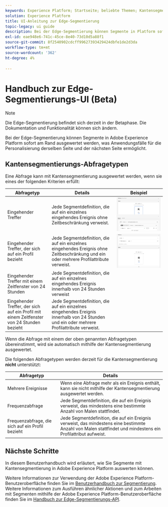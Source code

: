 ```yaml
---
keywords: Experience Platform; Startseite; beliebte Themen; Kantensegmentierung; Segmentierung; Segmentierungsdienst; Segmentierungsdienst; Benutzerhandbuch; Streaming-Edge;
solution: Experience Platform
title: UI-Anleitung zur Edge-Segmentierung
topic-legacy: ui guide
description: Bei der Edge-Segmentierung können Segmente in Platform sofort am Rand ausgewertet werden, was Anwendungsfälle für die Personalisierung derselben Seite und der nächsten Seite ermöglicht.
exl-id: eae948e6-741c-45ce-8e40-73d10d5a88f1
source-git-commit: 8f2540902cdcff99627393429424dbfe1de2d3da
workflow-type: tm+mt
source-wordcount: '362'
ht-degree: 4%

---
```


# Handbuch zur Edge-Segmentierungs-UI (Beta)

>[!NOTE]
>
>Die Edge-Segmentierung befindet sich derzeit in der Betaphase. Die Dokumentation und Funktionalität können sich ändern.

Bei der Edge-Segmentierung können Segmente in Adobe Experience Platform sofort am Rand ausgewertet werden, was Anwendungsfälle für die Personalisierung derselben Seite und der nächsten Seite ermöglicht.

## Kantensegmentierungs-Abfragetypen

Eine Abfrage kann mit Kantensegmentierung ausgewertet werden, wenn sie eines der folgenden Kriterien erfüllt:

| Abfragetyp | Details | Beispiel |
| ---------- | ------- | ------- |
| Eingehender Treffer | Jede Segmentdefinition, die auf ein einzelnes eingehendes Ereignis ohne Zeitbeschränkung verweist. | ![](../images/ui/edge-segmentation/incoming-hit.png) |
| Eingehender Treffer, der sich auf ein Profil bezieht | Jede Segmentdefinition, die auf ein einzelnes eingehendes Ereignis ohne Zeitbeschränkung und ein oder mehrere Profilattribute verweist. | ![](../images/ui/edge-segmentation/profile-hit.png) |
| Eingehender Treffer mit einem Zeitfenster von 24 Stunden | Jede Segmentdefinition, die auf ein einzelnes eingehendes Ereignis innerhalb von 24 Stunden verweist |  |
| Eingehender Treffer, der sich auf ein Profil mit einem Zeitfenster von 24 Stunden bezieht | Jede Segmentdefinition, die auf ein einzelnes eingehendes Ereignis innerhalb von 24 Stunden und ein oder mehrere Profilattribute verweist. |  |

Wenn die Abfrage mit einem der oben genannten Abfragetypen übereinstimmt, wird sie automatisch mithilfe der Kantensegmentierung ausgewertet.

Die folgenden Abfragetypen werden derzeit für die Kantensegmentierung **nicht** unterstützt:

| Abfragetyp | Details |
| ---------- | ------- |
| Mehrere Ereignisse | Wenn eine Abfrage mehr als ein Ereignis enthält, kann sie nicht mithilfe der Kantensegmentierung ausgewertet werden. |
| Frequenzabfrage | Jede Segmentdefinition, die auf ein Ereignis verweist, das mindestens eine bestimmte Anzahl von Malen stattfindet. |  |
| Frequenzabfrage, die sich auf ein Profil bezieht | Jede Segmentdefinition, die auf ein Ereignis verweist, das mindestens eine bestimmte Anzahl von Malen stattfindet und mindestens ein Profilattribut aufweist. |  |

## Nächste Schritte

In diesem Benutzerhandbuch wird erläutert, wie Sie Segmente mit Kantensegmentierung in Adobe Experience Platform auswerten können.

Weitere Informationen zur Verwendung der Adobe Experience Platform-Benutzeroberfläche finden Sie im [Benutzerhandbuch zur Segmentierung](./overview.md). Weitere Informationen zum Ausführen ähnlicher Aktionen und zum Arbeiten mit Segmenten mithilfe der Adobe Experience Platform-Benutzeroberfläche finden Sie im [Handbuch zur Edge-Segmentierungs-API](../api/edge-segmentation.md).
